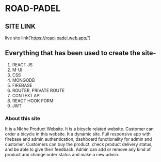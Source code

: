 # ROAD-PADEL

## SITE LINK
live site link('https://road-padel.web.app/')


## Everything that has been used to create the site-

1. REACT JS
2. M-UI
3. CSS
4. MONGODB
5. FIREBASE
6. ROUTER, PRIVATE ROUTE
7. CONTEXT API
8. REACT HOOK FORM
9. JWT

### About this site
It is a NIche Product Website. It is a bicycle related website. Customer can order a bicycle in this website. It a dynamic site. Full responsive app with firebase and admin authentication, dashboard functionality for admin and customer. Customers can buy the product, check product delivery status, and be able to give their feedback. Admin can add or remove any kind of product and change order status and make a new admin.
